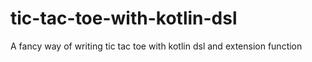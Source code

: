 # tic-tac-toe-with-kotlin-dsl
A fancy way of writing tic tac toe with kotlin dsl and extension function
